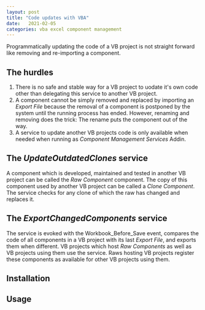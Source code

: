 ```yaml
---
layout: post
title: "Code updates with VBA"
date:   2021-02-05
categories: vba excel component management
---
```


Programmatically updating the code of a VB project is not straight forward like removing and re-importing a component.


## The hurdles
1. There is no safe and stable way for a VB project to uodate it's own code other than delegating this service to another VB project.
2. A component cannot be simply removed and replaced by importing an _Export File_ because the removal of a component is postponed by the system until the running process has ended. However, renaming and removing does the trick: The rename puts the component out of the way.
3. A service to update another VB projects code is only available when needed when running as _Component Management Services_ Addin.

## The _UpdateOutdatedClones_ service
A component which is developed, maintained and tested in another VB project can be called the _Raw Component_ component. The copy of this component used by another VB project can be called a _Clone Component_.
The service checks for any clone of which the raw has changed and replaces it.

## The _ExportChangedComponents_ service
The service is evoked with the Workbook_Before_Save event, compares the code of all components in a VB project with its last _Export File_, and exports them when different. VB projects which host _Raw Components_ as well as VB projects using them use the service. Raws hosting VB projects register these components as available for other VB projects using them. 

## Installation

## Usage